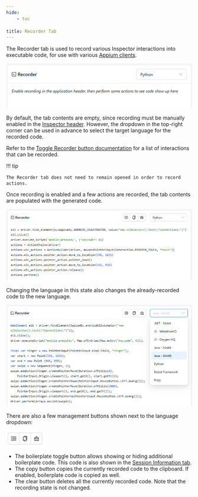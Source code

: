 ```yaml
---
hide:
    - toc

title: Recorder Tab
---
```


The Recorder tab is used to record various Inspector interactions into executable code, for use with
various [Appium clients](https://appium.io/docs/en/latest/ecosystem/clients/).

![Empty Recorder Tab](assets/images/recorder/recorder-tab-empty.png)

By default, the tab contents are empty, since recording must be manually enabled in the
[Inspector header](./header.md#toggle-recorder). However, the dropdown in the top-right corner can
be used in advance to select the target language for the recorded code.

Refer to the [Toggle Recorder button documentation](./header.md#toggle-recorder) for a list of
interactions that can be recorded.

!!! tip

    The Recorder tab does not need to remain opened in order to record actions.

Once recording is enabled and a few actions are recorded, the tab contents are populated with the
generated code.

![Filled Recorder Tab](assets/images/recorder/recorder-tab-filled.png)

Changing the language in this state also changes the already-recorded code to the new language.

![Recorder Tab Language Change](assets/images/recorder/recorder-tab-language.png)

There are also a few management buttons shown next to the language dropdown:

![Recorder Tab Management Buttons](assets/images/recorder/recorder-tab-buttons.png)

- The boilerplate toggle button allows showing or hiding additional boilerplate code. This code is
  also shown in the [Session Information tab](./session-info.md#session-boilerplate).
- The copy button copies the currently recorded code to the clipboard. If enabled, boilerplate code
  is copied as well.
- The clear button deletes all the currently recorded code. Note that the recording state is not changed.
